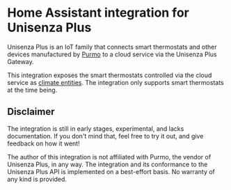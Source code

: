 # Home Assistant integration for Unisenza Plus

Unisenza Plus is an IoT family that connects smart thermostats and other devices
manufactured by [Purmo](https://global.purmo.com/>) to a cloud service via the
Unisenza Plus Gateway.

This integration exposes the smart thermostats controlled via the cloud service
as [climate entities](https://www.home-assistant.io/integrations/climate/). The
integration only supports smart thermostats at the time being.

## Disclaimer

The integration is still in early stages, experimental, and lacks
documentation. If you don't mind that, feel free to try it out, and give
feedback on how it went!

The author of this integration is not affiliated with Purmo, the vendor of
Unisenza Plus, in any way. The integration and its conformance to the Unisenza
Plus API is implemented on a best-effort basis. No warranty of any kind is
provided.
